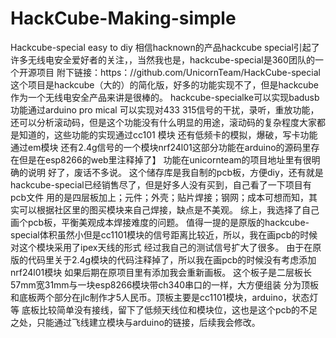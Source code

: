 # HackCube-Making-simple
Hackcube-special easy to diy
 相信hacknown的产品hackcube special引起了许多无线电安全爱好者的关注，，当然我也是，hackcube-special是360团队的一个开源项目
 附下链接：https：//github.com/UnicornTeam/HackCube-special
 这个项目是hackcube（大的）的简化版，好多的功能实现不了，但是hackcube作为一个无线电安全产品来讲是很棒的。
 hackcube-specialke可以实现badusb功能通过arduino pro mical
 可以实现对433 315信号的干扰，录听，重放功能，还可以分析滚动码，但是这个功能没有什么明显的用途，滚动码的复杂程度大家都是知道的，这些功能的实现通过cc101
 模块
 还有低频卡的模拟，爆破，写卡功能通过em模块
 还有2.4g信号的一个模块nrf24l01这部分功能在arduino的源码里存在但是在esp8266的web里注释掉了】
 功能在unicornteam的项目地址里有很明确的说明
 好了，废话不多说。
 这个储存库是我自制的pcb板，方便diy，还有就是hackcube-special已经销售尽了，但是好多人没有买到，自己看了一下项目有pcb文件
 用的是四层板加上；元件；外壳；贴片焊接；钢网；成本可想而知，其实可以根据社区里的图买模块来自己焊接，缺点是不美观。
 综上，我选择了自己画个pcb板，平衡美观成本焊接难度的问题。
 值得一提的是原版的hackcube-special体积虽然小但是cc1101模块的信号距离比较近，所以，我在画pcb的时候对这个模块采用了ipex天线的形式
 经过我自己的测试信号扩大了很多。
 由于在原版的代码里关于2.4g模块的代码注释掉了，所以我在画pcb的时候没有考虑添加nrf24l01模块
 如果后期在原项目里有添加我会重新画板。
 这个板子是二层板长57mm宽31mm与一块esp8266模块带ch340串口的一样，大方便组装
 分为顶板和底板两个部分在jlc制作才5人民币。顶板主要是cc1101模块，arduino，状态灯等
 底板比较简单没有接线，留下了低频天线位和模块位，这也是这个pcb的不足之处，只能通过飞线建立模块与arduino的链接，后续我会修改。

 


 

